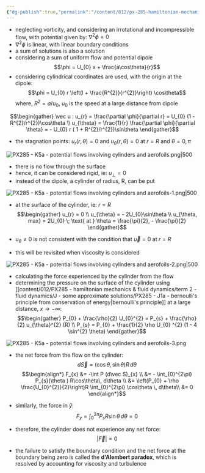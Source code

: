 ```yaml
---
{"dg-publish":true,"permalink":"/content/012/px-285-hamiltonian-mechanics-and-fluid-dynamics/term-2-fluid-dynamics/l-potential-flows/px-285-l3-potential-flows-involving-cylinders-and-aerofoils/","noteIcon":"1","created":"2025-02-27T14:08:09.784+00:00","updated":"2025-03-07T13:18:24.043+00:00"}
---
```


- neglecting vorticity, and considering an irrotational and incompressible flow, with potential given by: $\nabla^{2} \phi = 0$
- $\nabla^{2}\phi$ is linear, with linear boundary conditions
- a sum of solutions is also a solution
- considering a sum of uniform flow and potential dipole
$$\phi = U_{0} x + \frac{a\cos\theta}{r}$$
- considering cylindrical coordinates are used, with the origin at the dipole:
$$\phi = U_{0} r \left(l + \frac{R^{2}}{r^{2}}\right) \cos\theta$$
	where, $R^{2} = a/u_{0}$, $u_{0}$ is the speed at a large distance from dipole

$$\begin{gather}
\vec u : u_{r} = \frac{\partial \phi}{\partial r} = U_{0} (1 - R^{2}/r^{2})\cos\theta \\
u_{\theta} = \frac{1}{r} \frac{\partial \phi}{\partial \theta} = - U_{0} r ( 1 + R^{2}/r^{2})\sin\theta
\end{gather}$$
- the stagnation points: $u_{r}(r,\theta) = 0$ and $u_\theta(r,\theta) = 0$ at $r =R$ and $\theta = 0,\pi$

![PX285 - K5a - potential flows involving cylinders and aerofoils.png|500](/img/user/pics/PX285%20-%20K5a%20-%20potential%20flows%20involving%20cylinders%20and%20aerofoils.png)

- there is no flow through the surface
- hence, it can be considered rigid, ie: $u_{\perp} = 0$
- instead of the dipole, a cylinder of radius, R, can be put

![PX285 - K5a - potential flows involving cylinders and aerofoils-1.png|500](/img/user/pics/PX285%20-%20K5a%20-%20potential%20flows%20involving%20cylinders%20and%20aerofoils-1.png)

- at the surface of the cylinder, ie: $r = R$
$$\begin{gather}
u_{r} = 0 \\
u_{\theta} = - 2U_{0}\sin\theta \\
u_{\theta, max} = 2U_{0} \; \text{ at } \theta = \frac{\pi}{2}, - \frac{\pi}{2}
\end{gather}$$

- $u_{\theta}\neq 0$ is not consistent with the condition that $\vec u = 0$ at $r = R$
- this will be revisited when viscosity is considered

![PX285 - K5a - potential flows involving cylinders and aerofoils-2.png|500](/img/user/pics/PX285%20-%20K5a%20-%20potential%20flows%20involving%20cylinders%20and%20aerofoils-2.png)

- calculating the force experienced by the cylinder from the flow
- determining the pressure on the surface of the cylinder using [[content/012/PX285 - hamiltonian mechanics & fluid dynamics/term 2 - fluid dynamics/J - some approximate solutions/PX285 - J1a - bernoulli's principle from conservation of energy\|bernoulli's principle]] at a large distance, $x\to -\infty$:
$$\begin{gather}
P_{0} + \frac{\rho}{2} U_{0}^{2}  = P_{s} + \frac{\rho}{2} u_{\theta}^{2} (R) \\
P_{s} = P_{0} + \frac{1}{2} \rho U_{0} ^{2} (1 - 4 \sin^{2} \theta)
\end{gather}$$

![PX285 - K5a - potential flows involving cylinders and aerofoils-3.png](/img/user/pics/PX285%20-%20K5a%20-%20potential%20flows%20involving%20cylinders%20and%20aerofoils-3.png)

- the net force from the flow on the cylinder:
$$d\vec S = (\cos\theta, \sin\theta) R\,d\theta$$
$$\begin{align*}
F_{x} &= -\int P (d\vec S)_{x} \\
&= - \int_{0}^{2\pi} P_{s}(\theta ) R\cos\theta\, d\theta \\
&= \left(P_{0} + \rho \frac{U_{0}^{2}}{2}\right)R \int_{0}^{2\pi} \cos\theta \, d\theta\\
&= 0
\end{align*}$$

- similarly, the force in $\hat y:$
$$F_{y} = \int_{0}^{2\pi} P_{s} R\sin \theta \, d\theta = 0$$

- therefore, the  cylinder does not experience any net force:
$$|\vec F| = 0$$
- the failure to satisfy the boundary condition and the net force at the boundary being zero is called the **d'Alembert paradox**, which is resolved by accounting for viscosity and turbulence
